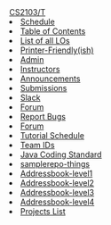 <navbar placement="top" type="inverse">
  <a slot="brand" href="{{baseUrl}}/index.html" title="Home" class="navbar-brand">CS2103/T</a>
  <li><a href="{{baseUrl}}/index.html">Schedule</a></li>
  
  <dropdown text="Textbook">
    <li><a href="{{baseUrl}}/book/index.html" target="_blank"><span class="glyphicon glyphicon-th-list" aria-hidden="true"></span> Table of Contents</a></li>
    <li><a href="{{baseUrl}}/book/common/outcomes.html" target="_blank"><span class="glyphicon glyphicon-th-list" aria-hidden="true"></span> List of all LOs</a></li>
    <li><a href="{{baseUrl}}/book/common/print.html" target="_blank"><span class="glyphicon glyphicon-print" aria-hidden="true"></span> Printer-Friendly(ish)</a></li>
  </dropdown> 
  
  <li><a href="{{baseUrl}}/admin/index.html">Admin</a></li>
  <li><a href="https://docs.google.com/document/d/126YRkm4bWW1rai3u0Szc-4mLqhIyQUVL6EC54jM5f2g/pub?embed=true">Instructors</a></li>
  <dropdown text="IVLE">
    <li><a href="https://ivle.nus.edu.sg/v1/Announcement/default.aspx?CourseID=08e0672a-67d5-433f-a66c-6a187939a79a" target="_blank"><span class="glyphicon glyphicon-bullhorn" aria-hidden="true"></span> Announcements</a></li>
    <li><a href="https://ivle.nus.edu.sg/v1/File/Student/Default.aspx?CourseID=08e0672a-67d5-433f-a66c-6a187939a79a" target="_blank"><span class="glyphicon glyphicon-file" aria-hidden="true"></span> Submissions</a></li>
  </dropdown>   
  <dropdown text="Discuss">
    <li><a href="https://nus-cs2103.slack.com" target="_blank"><span class="glyphicon glyphicon-comment" aria-hidden="true"></span> Slack</a></li>
    <li><a href="https://github.com/nus-cs2103-AY1718S1/forum/issues" target="_blank"><span class="glyphicon glyphicon-question-sign" aria-hidden="true"></span> Forum</a></li>
  </dropdown>    
  <dropdown text="Links">
    <li><a href="https://github.com/nus-cs2103/website/issues" target="_blank"> <span class="glyphicon glyphicon-thumbs-down" aria-hidden="true"></span> Report Bugs</a></li>
    <li><a href="https://github.com/nus-cs2103-AY1718S1/forum/issues" target="_blank"><span class="glyphicon glyphicon-question-sign" aria-hidden="true"></span> Forum</a></li>
    <li><a href="{{baseUrl}}/schedule/overview/tutorialSchedule.html" target="_blank"><span class="glyphicon glyphicon-calendar" aria-hidden="true"></span> Tutorial Schedule</a></li>
    <li><a href="https://docs.google.com/spreadsheets/d/e/2PACX-1vTSnp6t_MzmNDS2Jg5GPWkHoJmX0ISL_XBz86Z2n_CxvEkwHw4yZCWxaDZbRFb6PBotFQRPZXfreJwI/pubhtml?gid=0&single=true" target="_blank"><span class="glyphicon glyphicon-list-alt" aria-hidden="true"></span> Team IDs</a></li>
    <li><a href="https://oss-generic.github.io/process/codingStandards/CodingStandard-Java.html" target="_blank"><span class="glyphicon glyphicon-file" aria-hidden="true"></span> Java Coding Standard</a></li>
    <li><a href="https://github.com/nus-cs2103-AY1718S1/samplerepo-things" target="_blank"><span class="glyphicon glyphicon-compressed" aria-hidden="true"></span> samplerepo-things</a></li>
    <li><a href="https://github.com/nus-cs2103-AY1718S1/addressbook-level1" target="_blank"><span class="glyphicon glyphicon-compressed" aria-hidden="true"></span> Addressbook-level1</a></li>
    <li><a href="https://github.com/nus-cs2103-AY1718S1/addressbook-level2" target="_blank"><span class="glyphicon glyphicon-compressed" aria-hidden="true"></span> Addressbook-level2</a></li>
    <li><a href="https://github.com/nus-cs2103-AY1718S1/addressbook-level3" target="_blank"><span class="glyphicon glyphicon-compressed" aria-hidden="true"></span> Addressbook-level3</a></li>
    <li><a href="https://github.com/nus-cs2103-AY1718S1/addressbook-level4" target="_blank"><span class="glyphicon glyphicon-compressed" aria-hidden="true"></span> Addressbook-level4</a></li>
    <li><a href="{{baseUrl}}/admin/projectList.html" target="_blank"><span class="glyphicon glyphicon-folder-open" aria-hidden="true"></span> Projects List</a></li>
  </dropdown>
</navbar>
